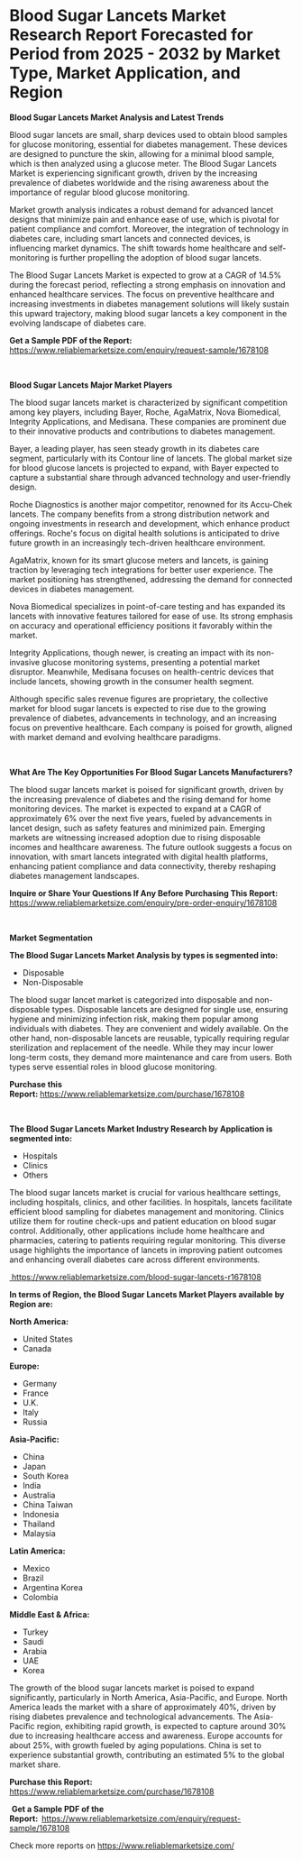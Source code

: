 <p><h1>Blood Sugar Lancets Market Research Report Forecasted for Period from 2025 -  2032 by Market Type, Market Application, and Region</h1></p><p><strong>Blood Sugar Lancets Market Analysis and Latest Trends</strong></p>
<p><p>Blood sugar lancets are small, sharp devices used to obtain blood samples for glucose monitoring, essential for diabetes management. These devices are designed to puncture the skin, allowing for a minimal blood sample, which is then analyzed using a glucose meter. The Blood Sugar Lancets Market is experiencing significant growth, driven by the increasing prevalence of diabetes worldwide and the rising awareness about the importance of regular blood glucose monitoring.</p><p>Market growth analysis indicates a robust demand for advanced lancet designs that minimize pain and enhance ease of use, which is pivotal for patient compliance and comfort. Moreover, the integration of technology in diabetes care, including smart lancets and connected devices, is influencing market dynamics. The shift towards home healthcare and self-monitoring is further propelling the adoption of blood sugar lancets. </p><p>The Blood Sugar Lancets Market is expected to grow at a CAGR of 14.5% during the forecast period, reflecting a strong emphasis on innovation and enhanced healthcare services. The focus on preventive healthcare and increasing investments in diabetes management solutions will likely sustain this upward trajectory, making blood sugar lancets a key component in the evolving landscape of diabetes care.</p></p>
<p><strong>Get a Sample PDF of the Report:&nbsp;</strong> <a href="https://www.reliablemarketsize.com/enquiry/request-sample/1678108?utm_campaign=2949&utm_medium=2&utm_source=Github&utm_content=ia&utm_term=04032025&utm_id=blood-sugar-lancets">https://www.reliablemarketsize.com/enquiry/request-sample/1678108</a></p>
<p>&nbsp;</p>
<p><strong>Blood Sugar Lancets Major Market Players</strong></p>
<p><p>The blood sugar lancets market is characterized by significant competition among key players, including Bayer, Roche, AgaMatrix, Nova Biomedical, Integrity Applications, and Medisana. These companies are prominent due to their innovative products and contributions to diabetes management.</p><p>Bayer, a leading player, has seen steady growth in its diabetes care segment, particularly with its Contour line of lancets. The global market size for blood glucose lancets is projected to expand, with Bayer expected to capture a substantial share through advanced technology and user-friendly design.</p><p>Roche Diagnostics is another major competitor, renowned for its Accu-Chek lancets. The company benefits from a strong distribution network and ongoing investments in research and development, which enhance product offerings. Roche's focus on digital health solutions is anticipated to drive future growth in an increasingly tech-driven healthcare environment.</p><p>AgaMatrix, known for its smart glucose meters and lancets, is gaining traction by leveraging tech integrations for better user experience. The market positioning has strengthened, addressing the demand for connected devices in diabetes management.</p><p>Nova Biomedical specializes in point-of-care testing and has expanded its lancets with innovative features tailored for ease of use. Its strong emphasis on accuracy and operational efficiency positions it favorably within the market.</p><p>Integrity Applications, though newer, is creating an impact with its non-invasive glucose monitoring systems, presenting a potential market disruptor. Meanwhile, Medisana focuses on health-centric devices that include lancets, showing growth in the consumer health segment.</p><p>Although specific sales revenue figures are proprietary, the collective market for blood sugar lancets is expected to rise due to the growing prevalence of diabetes, advancements in technology, and an increasing focus on preventive healthcare. Each company is poised for growth, aligned with market demand and evolving healthcare paradigms.</p></p>
<p>&nbsp;</p>
<p><strong>What Are The Key Opportunities For Blood Sugar Lancets Manufacturers?</strong></p>
<p><p>The blood sugar lancets market is poised for significant growth, driven by the increasing prevalence of diabetes and the rising demand for home monitoring devices. The market is expected to expand at a CAGR of approximately 6% over the next five years, fueled by advancements in lancet design, such as safety features and minimized pain. Emerging markets are witnessing increased adoption due to rising disposable incomes and healthcare awareness. The future outlook suggests a focus on innovation, with smart lancets integrated with digital health platforms, enhancing patient compliance and data connectivity, thereby reshaping diabetes management landscapes.</p></p>
<p><strong>Inquire or Share Your Questions If Any Before Purchasing This Report:</strong> <a href="https://www.reliablemarketsize.com/enquiry/pre-order-enquiry/1678108?utm_campaign=2949&utm_medium=2&utm_source=Github&utm_content=ia&utm_term=04032025&utm_id=blood-sugar-lancets">https://www.reliablemarketsize.com/enquiry/pre-order-enquiry/1678108</a></p>
<p>&nbsp;</p>
<p><strong>Market Segmentation</strong></p>
<p><strong>The Blood Sugar Lancets Market Analysis by types is segmented into:</strong></p>
<p><ul><li>Disposable</li><li>Non-Disposable</li></ul></p>
<p><p>The blood sugar lancet market is categorized into disposable and non-disposable types. Disposable lancets are designed for single use, ensuring hygiene and minimizing infection risk, making them popular among individuals with diabetes. They are convenient and widely available. On the other hand, non-disposable lancets are reusable, typically requiring regular sterilization and replacement of the needle. While they may incur lower long-term costs, they demand more maintenance and care from users. Both types serve essential roles in blood glucose monitoring.</p></p>
<p><strong>Purchase this Report:&nbsp;</strong><a href="https://www.reliablemarketsize.com/purchase/1678108?utm_campaign=2949&utm_medium=2&utm_source=Github&utm_content=ia&utm_term=04032025&utm_id=blood-sugar-lancets">https://www.reliablemarketsize.com/purchase/1678108</a></p>
<p>&nbsp;</p>
<p><strong>The Blood Sugar Lancets Market Industry Research by Application is segmented into:</strong></p>
<p><ul><li>Hospitals</li><li>Clinics</li><li>Others</li></ul></p>
<p><p>The blood sugar lancets market is crucial for various healthcare settings, including hospitals, clinics, and other facilities. In hospitals, lancets facilitate efficient blood sampling for diabetes management and monitoring. Clinics utilize them for routine check-ups and patient education on blood sugar control. Additionally, other applications include home healthcare and pharmacies, catering to patients requiring regular monitoring. This diverse usage highlights the importance of lancets in improving patient outcomes and enhancing overall diabetes care across different environments.</p></p>
<p><a href="https://www.reliablemarketsize.com/blood-sugar-lancets-r1678108?utm_campaign=2949&utm_medium=2&utm_source=Github&utm_content=ia&utm_term=04032025&utm_id=blood-sugar-lancets">&nbsp;https://www.reliablemarketsize.com/blood-sugar-lancets-r1678108</a></p>
<p><strong>In terms of Region, the Blood Sugar Lancets Market Players available by Region are:</strong></p>
<p>
    <p> <strong> North America: </strong>
        <ul>
            <li>United States</li>
            <li>Canada</li>
        </ul>
        </p> 
    <p> <strong> Europe: </strong>
        <ul>
            <li>Germany</li>
            <li>France</li>
            <li>U.K.</li>
            <li>Italy</li>
            <li>Russia</li>
        </ul>
        </p> 
    <p> <strong> Asia-Pacific: </strong>
        <ul>
            <li>China</li>
            <li>Japan</li>
            <li>South Korea</li>
            <li>India</li>
            <li>Australia</li>
            <li>China Taiwan</li>
            <li>Indonesia</li>
            <li>Thailand</li>
            <li>Malaysia</li>
        </ul>
        </p> 
    <p> <strong> Latin America: </strong>
        <ul>
            <li>Mexico</li>
            <li>Brazil</li>
            <li>Argentina Korea</li>
            <li>Colombia</li>
        </ul>
        </p> 
    <p> <strong> Middle East & Africa: </strong>
        <ul>
            <li>Turkey</li>
            <li>Saudi</li>
            <li>Arabia</li>
            <li>UAE</li>
            <li>Korea</li>
        </ul>
    </p>
    </p>
<p><p>The growth of the blood sugar lancets market is poised to expand significantly, particularly in North America, Asia-Pacific, and Europe. North America leads the market with a share of approximately 40%, driven by rising diabetes prevalence and technological advancements. The Asia-Pacific region, exhibiting rapid growth, is expected to capture around 30% due to increasing healthcare access and awareness. Europe accounts for about 25%, with growth fueled by aging populations. China is set to experience substantial growth, contributing an estimated 5% to the global market share.</p></p>
<p><strong>Purchase this Report: </strong><a href="https://www.reliablemarketsize.com/purchase/1678108?utm_campaign=2949&utm_medium=2&utm_source=Github&utm_content=ia&utm_term=04032025&utm_id=blood-sugar-lancets">https://www.reliablemarketsize.com/purchase/1678108</a></p>
<p>&nbsp;<strong>Get a Sample PDF of the Report:&nbsp;&nbsp;</strong><a href="https://www.reliablemarketsize.com/enquiry/request-sample/1678108?utm_campaign=2949&utm_medium=2&utm_source=Github&utm_content=ia&utm_term=04032025&utm_id=blood-sugar-lancets">https://www.reliablemarketsize.com/enquiry/request-sample/1678108</a></p>
<p><strong></strong></p>
<p>Check more reports on <a href="https://www.reliablemarketsize.com/?utm_campaign=2949&utm_medium=2&utm_source=Github&utm_content=ia&utm_term=04032025&utm_id=blood-sugar-lancets">https://www.reliablemarketsize.com/</a></p>